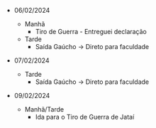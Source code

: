- 06/02/2024
	- Manhã
		- Tiro de Guerra - Entreguei declaração
	- Tarde
		- Saída Gaúcho -> Direto para faculdade

- 07/02/2024
	- Tarde
		- Saída Gaúcho -> Direto para faculdade

- 09/02/2024
	- Manhã/Tarde
		- Ida para o Tiro de Guerra de Jataí